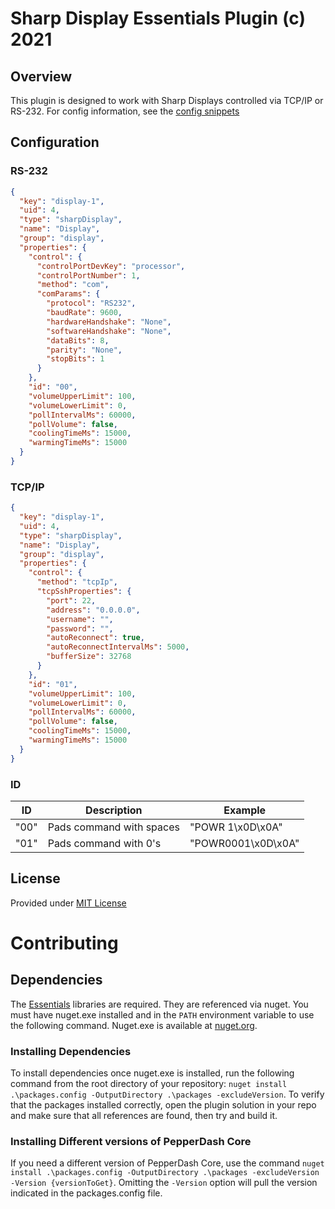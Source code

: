 # Sharp Display Essentials Plugin (c) 2021

## Overview

This plugin is designed to work with Sharp Displays controlled via TCP/IP or RS-232. For config information, see the [config snippets](##Configuration)

## Configuration

### RS-232

```json
{
  "key": "display-1",
  "uid": 4,
  "type": "sharpDisplay",
  "name": "Display",
  "group": "display",
  "properties": {
    "control": {
      "controlPortDevKey": "processor",
      "controlPortNumber": 1,
      "method": "com",
      "comParams": {
        "protocol": "RS232",
        "baudRate": 9600,
        "hardwareHandshake": "None",
        "softwareHandshake": "None",
        "dataBits": 8,
        "parity": "None",
        "stopBits": 1
      }
    },
    "id": "00",
    "volumeUpperLimit": 100,
    "volumeLowerLimit": 0,
    "pollIntervalMs": 60000,
    "pollVolume": false,
    "coolingTimeMs": 15000,
    "warmingTimeMs": 15000
  }
}
```

### TCP/IP

```json
{
  "key": "display-1",
  "uid": 4,
  "type": "sharpDisplay",
  "name": "Display",
  "group": "display",
  "properties": {
    "control": {
      "method": "tcpIp",
      "tcpSshProperties": {
        "port": 22,
        "address": "0.0.0.0",
        "username": "",
        "password": "",
        "autoReconnect": true,
        "autoReconnectIntervalMs": 5000,
        "bufferSize": 32768
      }
    },
    "id": "01",
    "volumeUpperLimit": 100,
    "volumeLowerLimit": 0,
    "pollIntervalMs": 60000,
    "pollVolume": false,
    "coolingTimeMs": 15000,
    "warmingTimeMs": 15000
  }
}
```

### ID

| ID   | Description              | Example            |
| ---- | ------------------------ | ------------------ |
| "00" | Pads command with spaces | "POWR   1\x0D\x0A" |
| "01" | Pads command with 0's    | "POWR0001\x0D\x0A" |

## License

Provided under [MIT License](LICENSE.md)

# Contributing

## Dependencies

The [Essentials](https://github.com/PepperDash/Essentials) libraries are required. They are referenced via nuget. You must have nuget.exe installed and in the `PATH` environment variable to use the following command. Nuget.exe is available at [nuget.org](https://dist.nuget.org/win-x86-commandline/latest/nuget.exe).

### Installing Dependencies

To install dependencies once nuget.exe is installed, run the following command from the root directory of your repository:
`nuget install .\packages.config -OutputDirectory .\packages -excludeVersion`.
To verify that the packages installed correctly, open the plugin solution in your repo and make sure that all references are found, then try and build it.

### Installing Different versions of PepperDash Core

If you need a different version of PepperDash Core, use the command `nuget install .\packages.config -OutputDirectory .\packages -excludeVersion -Version {versionToGet}`. Omitting the `-Version` option will pull the version indicated in the packages.config file.
